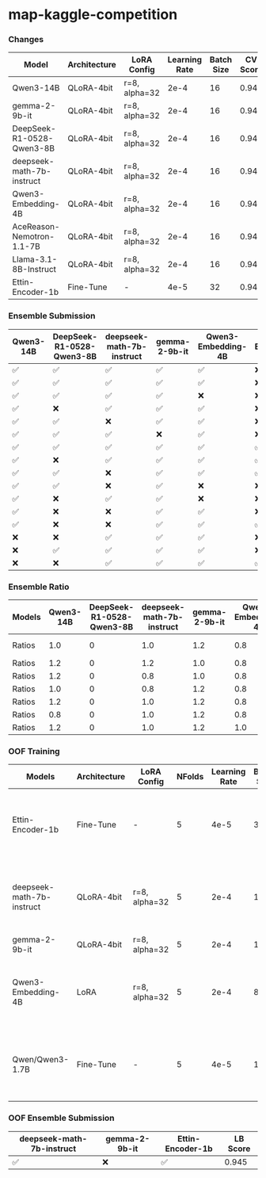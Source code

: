 # map-kaggle-competition

### Changes

| Model                     | Architecture | LoRA Config   | Learning Rate | Batch Size | CV Score | LB Score |
| ------------------------- | ------------ | ------------- | ------------- | ---------- | -------- | -------- |
| Qwen3-14B                 | QLoRA-4bit   | r=8, alpha=32 | 2e-4          | 16         | 0.945    | 0.943    |
| gemma-2-9b-it             | QLoRA-4bit   | r=8, alpha=32 | 2e-4          | 16         | 0.942    | 0.942    |
| DeepSeek-R1-0528-Qwen3-8B | QLoRA-4bit   | r=8, alpha=32 | 2e-4          | 16         | 0.945    | 0.942    |
| deepseek-math-7b-instruct | QLoRA-4bit   | r=8, alpha=32 | 2e-4          | 16         | 0.943    | 0.942    |
| Qwen3-Embedding-4B        | QLoRA-4bit   | r=8, alpha=32 | 2e-4          | 16         | 0.945    | 0.942    |
| AceReason-Nemotron-1.1-7B | QLoRA-4bit   | r=8, alpha=32 | 2e-4          | 16         | 0.943    | 0.938    |
| Llama-3.1-8B-Instruct     | QLoRA-4bit   | r=8, alpha=32 | 2e-4          | 16         | 0.943    | 0.939    |
| Ettin-Encoder-1b          | Fine-Tune    | -             | 4e-5          | 32         | 0.944    | 0.941    |

### Ensemble Submission

| Qwen3-14B | DeepSeek-R1-0528-Qwen3-8B | deepseek-math-7b-instruct | gemma-2-9b-it | Qwen3-Embedding-4B | Ettin-Encoder-1b | Top@k | LB Score |
| --------- | ------------------------- | ------------------------- | ------------- | ------------------ | ---------------- | ----- | -------- |
| ✅         | ✅                         | ✅                         | ✅             | ✅                  | ❌                | 3     | 0.946    |
| ✅         | ✅                         | ✅                         | ✅             | ✅                  | ❌                | 10    | 0.946    |
| ✅         | ✅                         | ✅                         | ✅             | ❌                  | ❌                | 3     | 0.944    |
| ✅         | ❌                         | ✅                         | ✅             | ✅                  | ❌                | 3     | 0.945    |
| ✅         | ✅                         | ❌                         | ✅             | ✅                  | ❌                | 3     | 0.945    |
| ✅         | ✅                         | ✅                         | ❌             | ✅                  | ❌                | 3     | 0.945    |
| ✅         | ✅                         | ✅                         | ✅             | ✅                  | ✅                | 10    | 0.947    |
| ✅         | ❌                         | ✅                         | ✅             | ✅                  | ✅                | 10    | 0.947    |
| ✅         | ✅                         | ❌                         | ✅             | ✅                  | ✅                | 10    | 0.946    |
| ✅         | ✅                         | ❌                         | ✅             | ❌                  | ❌                | 10    | 0.944    |
| ✅         | ❌                         | ✅                         | ✅             | ❌                  | ❌                | 10    | 0.945    |
| ✅         | ❌                         | ❌                         | ✅             | ✅                  | ❌                | 10    | 0.946    |
| ✅         | ❌                         | ❌                         | ✅             | ✅                  | ✅                | 10    | 0.945    |
| ❌         | ❌                         | ✅                         | ✅             | ✅                  | ❌                | 10    | 0.946    |
| ❌         | ✅                         | ✅                         | ✅             | ✅                  | ❌                | 10    | 0.945    |
| ❌         | ❌                         | ✅                         | ✅             | ✅                  | ✅                | 10    | 0.947    |

### Ensemble Ratio

| Models | Qwen3-14B | DeepSeek-R1-0528-Qwen3-8B | deepseek-math-7b-instruct | gemma-2-9b-it | Qwen3-Embedding-4B | Ettin-Encoder-1b | LB Score       |
| ------ | --------- | ------------------------- | ------------------------- | ------------- | ------------------ | ---------------- | -------------- |
| Ratios | 1.0       | 0                         | 1.0                       | 1.2           | 0.8                | 0.8              | 0.947 (higher) |
| Ratios | 1.2       | 0                         | 1.2                       | 1.0           | 0.8                | 0.8              | 0.947          |
| Ratios | 1.2       | 0                         | 0.8                       | 1.0           | 0.8                | 0.8              | 0.947          |
| Ratios | 1.0       | 0                         | 0.8                       | 1.2           | 0.8                | 0.8              | 0.947          |
| Ratios | 1.2       | 0                         | 1.0                       | 1.2           | 0.8                | 0.8              | 0.947          |
| Ratios | 0.8       | 0                         | 1.0                       | 1.2           | 0.8                | 0.8              | 0.947          |
| Ratios | 1.2       | 0                         | 1.0                       | 1.2           | 1.0                | 0.8              | 0.947          |

### OOF Training

| Models                    | Architecture | LoRA Config   | NFolds | Learning Rate | Batch Size | CV Score                                              | LB Score |
| ------------------------- | ------------ | ------------- | ------ | ------------- | ---------- | ----------------------------------------------------- | -------- |
| Ettin-Encoder-1b          | Fine-Tune    | -             | 5      | 4e-5          | 32         | 0.94171, 0.94105, 0.94266, 0.94270, 0.94248 - 0.94212 | 0.942    |
| deepseek-math-7b-instruct | QLoRA-4bit   | r=8, alpha=32 | 5      | 2e-4          | 16         | 0.93978, 0.94309, 0.94427, 0.94475, 0.94289 - 0.94295 | 0.945    |
| gemma-2-9b-it             | QLoRA-4bit   | r=8, alpha=32 | 5      | 2e-4          | 16         | -                                                     | -        |
| Qwen3-Embedding-4B        | LoRA         | r=8, alpha=32 | 5      | 2e-4          | 8          | 0.94348, 0.94293, 0.94575, 0.94211, 0.94250 - 0.94335 | -        |
| Qwen/Qwen3-1.7B           | Fine-Tune    | -             | 5      | 4e-5          | 16         | 0.93921, 0.93961, 0.94027, 0.94168, 0.94227 - 0.94061 | 0.942    |

### OOF Ensemble Submission

| deepseek-math-7b-instruct | gemma-2-9b-it | Ettin-Encoder-1b | LB Score |
| ------------------------- | ------------- | ---------------- | -------- |
| ✅                         | ❌             | ✅                | 0.945    |

